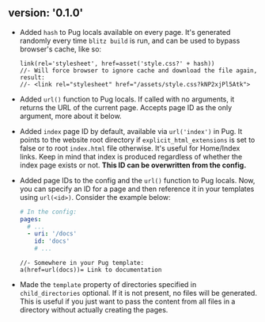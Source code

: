 version: '0.1.0'
---
* Added `hash` to Pug locals available on every page. It's generated randomly every time `blitz build` is run, and can
be used to bypass browser's cache, like so:

    ```jade
    link(rel='stylesheet', href=asset('style.css?' + hash))
    //- Will force browser to ignore cache and download the file again, result: 
    //- <link rel="stylesheet" href="/assets/style.css?kNP2xjPl5Atk">
    ```

* Added `url()` function to Pug locals. If called with no arguments, it returns the URL of the current page. Accepts
page ID as the only argument, more about it below.
* Added `index` page ID by default, available via `url('index')` in Pug. It points to the website root directory if
 `explicit_html_extensions` is set to false or to root `index.html` file otherwise. It's useful for Home/Index links.
Keep in mind that index is produced regardless of whether the index page exists or not. **This ID can be overwritten
from the config.**
* Added page IDs to the config and the `url()` function to Pug locals. Now, you can specify an ID for a page and then
reference it in your templates using `url(<id>)`. Consider the example below:

    ```yaml
    # In the config:
    pages:
      # ...
      - uri: '/docs'
        id: 'docs'
        # ...
    ```
    
    ```jade
    //- Somewhere in your Pug template:
    a(href=url(docs))= Link to documentation
    ```
    
* Made the `template` property of directories specified in `child_directories` optional. If it is not present, no files
will be generated. This is useful if you just want to pass the content from all files in a directory without actually
creating the pages.